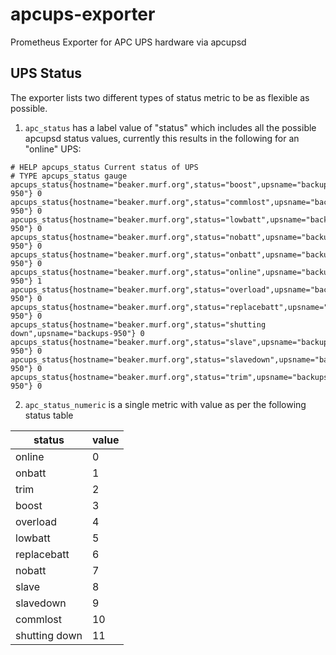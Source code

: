 # apcups-exporter
Prometheus Exporter for APC UPS hardware via apcupsd

## UPS Status

The exporter lists two different types of status metric to be as flexible as possible.

1. `apc_status` has a label value of "status" which includes all the possible apcupsd status values, currently this results in the following for an "online" UPS:

```
# HELP apcups_status Current status of UPS
# TYPE apcups_status gauge
apcups_status{hostname="beaker.murf.org",status="boost",upsname="backups-950"} 0
apcups_status{hostname="beaker.murf.org",status="commlost",upsname="backups-950"} 0
apcups_status{hostname="beaker.murf.org",status="lowbatt",upsname="backups-950"} 0
apcups_status{hostname="beaker.murf.org",status="nobatt",upsname="backups-950"} 0
apcups_status{hostname="beaker.murf.org",status="onbatt",upsname="backups-950"} 0
apcups_status{hostname="beaker.murf.org",status="online",upsname="backups-950"} 1
apcups_status{hostname="beaker.murf.org",status="overload",upsname="backups-950"} 0
apcups_status{hostname="beaker.murf.org",status="replacebatt",upsname="backups-950"} 0
apcups_status{hostname="beaker.murf.org",status="shutting down",upsname="backups-950"} 0
apcups_status{hostname="beaker.murf.org",status="slave",upsname="backups-950"} 0
apcups_status{hostname="beaker.murf.org",status="slavedown",upsname="backups-950"} 0
apcups_status{hostname="beaker.murf.org",status="trim",upsname="backups-950"} 0
```

2. `apc_status_numeric` is a single metric with value as per the following status table

| status        | value |
|---------------|-------|
| online        | 0     |
| onbatt        | 1     |
| trim          | 2     |
| boost         | 3     |
| overload      | 4     |
| lowbatt       | 5     |
| replacebatt   | 6     |
| nobatt        | 7     |
| slave         | 8     |
| slavedown     | 9     |
| commlost      | 10    |
| shutting down | 11    |



